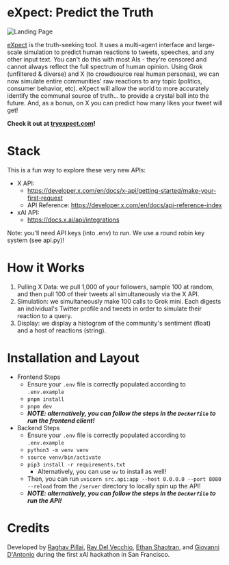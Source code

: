 # eXpect: Predict the Truth

![Landing Page](client/public/landing.png)

[eXpect](https://tryexpect.com/login) is the truth-seeking tool. It uses a multi-agent interface and large-scale simulation to predict human reactions to tweets, speeches, and any other input text. You can't do this with most AIs - they're censored and cannot always reflect the full spectrum of human opinion. Using Grok (unfiltered & diverse) and X (to crowdsource real human personas), we can now simulate entire communities' raw reactions to any topic (politics, consumer behavior, etc). eXpect will allow the world to more accurately identify the communal source of truth... to provide a crystal ball into the future. And, as a bonus, on X you can predict how many likes your tweet will get!

**Check it out at [tryexpect.com](https://tryexpect.com/login)!**

# Stack

This is a fun way to explore these very new APIs:

- X API:
  - https://developer.x.com/en/docs/x-api/getting-started/make-your-first-request
  - API Reference: https://developer.x.com/en/docs/api-reference-index
- xAI API:
  - https://docs.x.ai/api/integrations

Note: you'll need API keys (into .env) to run. We use a round robin key system (see api.py)!

# How it Works

1. Pulling X Data: we pull 1,000 of your followers, sample 100 at random, and then pull 100 of their tweets all simultaneously via the X API.
2. Simulation: we simultaneously make 100 calls to Grok mini. Each digests an individual's Twitter profile and tweets in order to simulate their reaction to a query.
3. Display: we display a histogram of the community's sentiment (float) and a host of reactions (string).

# Installation and Layout

* Frontend Steps
    * Ensure your `.env` file is correctly populated according to `.env.example`
    * `pnpm install`
    * `pnpm dev`
     * ***NOTE: alternatively, you can follow the steps in the `Dockerfile` to run the frontend client!***
* Backend Steps
    * Ensure your `.env` file is correctly populated according to `.env.example`
    * `python3 -m venv venv`
    * `source venv/bin/activate`
    * `pip3 install -r requirements.txt`
        * Alternatively, you can use `uv` to install as well!
    * Then, you can run `uvicorn src.api:app --host 0.0.0.0 --port 8080 --reload` from the `/server` directory to locally spin up the API!
    * ***NOTE: alternatively, you can follow the steps in the `Dockerfile` to run the API!***
    
# Credits
Developed by [Raghav Pillai](https://x.com/rag_pil), [Ray Del Vecchio](https://x.com/raydelvecc), [Ethan Shaotran](https://x.com/EShaotran), and [Giovanni D'Antonio](https://x.com/GiovanniMDanto2) during the first xAI hackathon in San Francisco.
